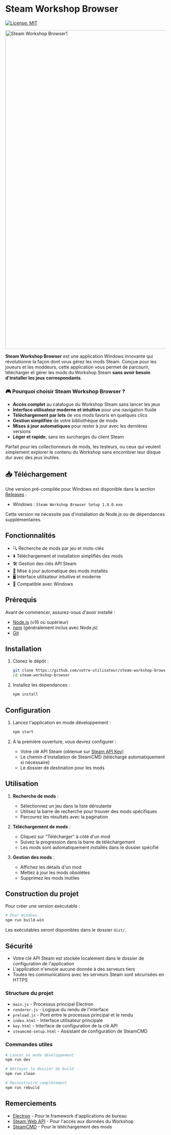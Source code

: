 # Steam Workshop Browser

[![License: MIT](https://img.shields.io/badge/License-MIT-yellow.svg)](https://opensource.org/licenses/MIT)

<img width="1904" height="1001" alt="Steam Workshop Browser1" src="https://github.com/user-attachments/assets/03abe862-a186-4266-a93f-4db544bd78b0" />


**Steam Workshop Browser** est une application Windows innovante qui révolutionne la façon dont vous gérez les mods Steam. Conçue pour les joueurs et les moddeurs, cette application vous permet de parcourir, télécharger et gérer les mods du Workshop Steam **sans avoir besoin d'installer les jeux correspondants**.

### 🎮 Pourquoi choisir Steam Workshop Browser ?

- **Accès complet** au catalogue du Workshop Steam sans lancer les jeux
- **Interface utilisateur moderne et intuitive** pour une navigation fluide
- **Téléchargement par lots** de vos mods favoris en quelques clics
- **Gestion simplifiée** de votre bibliothèque de mods
- **Mises à jour automatiques** pour rester à jour avec les dernières versions
- **Léger et rapide**, sans les surcharges du client Steam

Parfait pour les collectionneurs de mods, les testeurs, ou ceux qui veulent simplement explorer le contenu du Workshop sans encombrer leur disque dur avec des jeux inutiles.

## 📥 Téléchargement

Une version pré-compilée pour Windows est disponible dans la section [Releases](https://github.com/blizzx4644/Steam-Workshop-Browser/releases) :

- Windows : `Steam Workshop Browser Setup 1.0.0.exe`

Cette version ne nécessite pas d'installation de Node.js ou de dépendances supplémentaires.

## Fonctionnalités

- 🔍 Recherche de mods par jeu et mots-clés
- ⬇️ Téléchargement et installation simplifiés des mods
- 🛠️ Gestion des clés API Steam
- 🔄 Mise à jour automatique des mods installés
- 🖥️ Interface utilisateur intuitive et moderne
- 🚀 Compatible avec Windows

## Prérequis

Avant de commencer, assurez-vous d'avoir installé :

- [Node.js](https://nodejs.org/) (v16 ou supérieur)
- [npm](https://www.npmjs.com/) (généralement inclus avec Node.js)
- [Git](https://git-scm.com/)

## Installation

1. Clonez le dépôt :
   ```bash
   git clone https://github.com/votre-utilisateur/steam-workshop-browser.git
   cd steam-workshop-browser
   ```

2. Installez les dépendances :
   ```bash
   npm install
   ```

## Configuration

1. Lancez l'application en mode développement :
   ```bash
   npm start
   ```

2. À la première ouverture, vous devrez configurer :
   - Votre clé API Steam (obtenue sur [Steam API Key](https://steamcommunity.com/dev/apikey))
   - Le chemin d'installation de SteamCMD (téléchargé automatiquement si nécessaire)
   - Le dossier de destination pour les mods

## Utilisation

1. **Recherche de mods** :
   - Sélectionnez un jeu dans la liste déroulante
   - Utilisez la barre de recherche pour trouver des mods spécifiques
   - Parcourez les résultats avec la pagination

2. **Téléchargement de mods** :
   - Cliquez sur "Télécharger" à côté d'un mod
   - Suivez la progression dans la barre de téléchargement
   - Les mods sont automatiquement installés dans le dossier spécifié

3. **Gestion des mods** :
   - Affichez les détails d'un mod
   - Mettez à jour les mods obsolètes
   - Supprimez les mods inutiles

## Construction du projet

Pour créer une version exécutable :

```bash
# Pour Windows
npm run build-win
```

Les exécutables seront disponibles dans le dossier `dist/`.

## Sécurité

- Votre clé API Steam est stockée localement dans le dossier de configuration de l'application
- L'application n'envoie aucune donnée à des serveurs tiers
- Toutes les communications avec les serveurs Steam sont sécurisées en HTTPS

### Structure du projet

- `main.js` - Processus principal Electron
- `renderer.js` - Logique du rendu de l'interface
- `preload.js` - Pont entre le processus principal et le rendu
- `index.html` - Interface utilisateur principale
- `key.html` - Interface de configuration de la clé API
- `steamcmd-setup.html` - Assistant de configuration de SteamCMD

### Commandes utiles

```bash
# Lancer en mode développement
npm run dev

# Nettoyer le dossier de build
npm run clean

# Reconstruire complètement
npm run rebuild
```


## Remerciements

- [Electron](https://www.electronjs.org/) - Pour le framework d'applications de bureau
- [Steam Web API](https://steamcommunity.com/dev) - Pour l'accès aux données du Workshop
- [SteamCMD](https://developer.valvesoftware.com/wiki/SteamCMD) - Pour le téléchargement des mods

